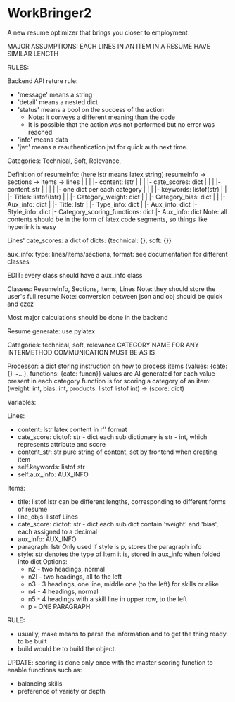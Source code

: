 # WorkBringer2
A new resume optimizer that brings you closer to employment


MAJOR ASSUMPTIONS: 
EACH LINES IN AN ITEM IN A RESUME HAVE SIMILAR LENGTH


RULES:

Backend API reture rule:
- 'message' means a string
- 'detail' means a nested dict
- 'status' means a bool on the success of the action
    - Note: it conveys a different meaning than the code
    - It is possible that the action was not performed but no error was reached
- 'info' means data
- 'jwt' means a reauthentication jwt for quick auth next time.

Categories: Technical, Soft, Relevance, 

Definition of resumeinfo:
(here lstr means latex string)
resumeinfo -> sections -> items -> lines
    |           |           |        |- content: lstr
    |           |           |        |- cate_scores: dict
    |           |           |        |- content_str
    |           |           |        |          |- one dict per each category
    |           |           |        |- keywords: listof(str)
    |           |           |- Titles: listof(lstr)
    |           |           |- Category_weight: dict
    |           |           |- Category_bias: dict
    |           |           |- Aux_info: dict
    |           |- Title: lstr
    |           |- Type_info: dict
    |           |- Aux_info: dict
    |- Style_info: dict
    |- Category_scoring_functions: dict
    |- Aux_info: dict
Note: all contents should be in the form of latex code segments, so things like hyperlink is easy

Lines' cate_scores: a dict of dicts: {technical: {}, soft: {}}

aux_info: type: lines/items/sections, format: see documentation for different classes

EDIT: every class should have a aux_info class

Classes: ResumeInfo, Sections, Items, Lines
Note: they should store the user's full resume
Note: conversion between json and obj should be quick and ezez

Most major calculations should be done in the backend

Resume generate: use pylatex

Categories: technical, soft, relevance
CATEGORY NAME FOR ANY INTERMETHOD COMMUNICATION MUST BE AS IS

Processor: a dict storing instruction on how to process items
{values: {cate: {} ~...}, functions: {cate: funcn}}
values are AI generated for each value present in each category
function is for scoring a category of an item:
(weight: int, bias: int, products: listof listof int) -> (score: dict)




Variables:

Lines:
- content: lstr
    latex content in r'' format
- cate_score: dictof: str - dict
    each sub dictionary is str - int, which represents attribute and score
- content_str: str
    pure string of content, set by frontend when creating item
- self.keywords: listof str
- self.aux_info: AUX_INFO

Items:
- title: listof lstr
    can be different lengths, corresponding to different forms of resume
- line_objs: listof Lines
- cate_score: dictof: str - dict
    each sub dict contain 'weight' and 'bias', each assigned to a decimal
- aux_info: AUX_INFO
- paragraph: lstr
    Only used if style is p, stores the paragraph info
- style: str
    denotes the type of Item it is, stored in aux_info when folded into dict
    Options:
    - n2  - two headings, normal
    - n2l - two headings, all to the left
    - n3  - 3 headings, one line, middle one (to the left) for skills or alike
    - n4  - 4 headings, normal
    - n5  - 4 headings with a skill line in upper row, to the left
    - p   - ONE PARAGRAPH



RULE:
- usually, make means to parse the information and to get the thing ready to be built
- build would be to build the object.


UPDATE: 
scoring is done only once with the master scoring function to enable functions such as:
- balancing skills
- preference of variety or depth